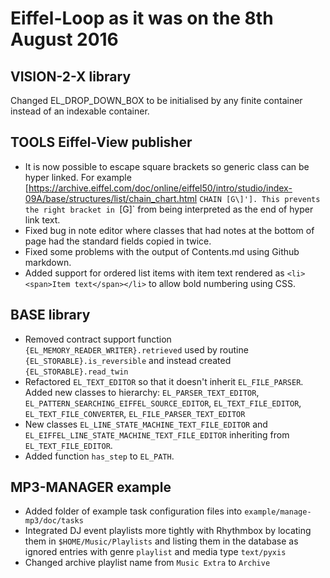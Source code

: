 # Eiffel-Loop as it was on the 8th August 2016

## VISION-2-X library
Changed EL_DROP_DOWN_BOX to be initialised by any finite container instead of an indexable container.

## TOOLS Eiffel-View publisher
* It is now possible to escape square brackets so generic class can be hyper linked. For example [https://archive.eiffel.com/doc/online/eiffel50/intro/studio/index-09A/base/structures/list/chain_chart.html `CHAIN [G\]']. This prevents the right bracket in `[G]` from being interpreted as the end of hyper link text.
* Fixed bug in note editor where classes that had notes at the bottom of page had the standard fields copied in twice.
* Fixed some problems with the output of Contents.md using Github markdown.
* Added support for ordered list items with item text rendered as `<li><span>Item text</span></li>` to allow bold numbering using CSS.

## BASE library
* Removed contract support function `{EL_MEMORY_READER_WRITER}.retrieved` used by  routine `{EL_STORABLE}.is_reversible` and instead created `{EL_STORABLE}.read_twin`
* Refactored `EL_TEXT_EDITOR` so that it doesn't inherit `EL_FILE_PARSER`. Added new classes to hierarchy: `EL_PARSER_TEXT_EDITOR`, `EL_PATTERN_SEARCHING_EIFFEL_SOURCE_EDITOR`, `EL_TEXT_FILE_EDITOR`, `EL_TEXT_FILE_CONVERTER`, `EL_FILE_PARSER_TEXT_EDITOR`
* New classes `EL_LINE_STATE_MACHINE_TEXT_FILE_EDITOR` and `EL_EIFFEL_LINE_STATE_MACHINE_TEXT_FILE_EDITOR` inheriting from `EL_TEXT_FILE_EDITOR`.
* Added function `has_step` to `EL_PATH`.

## MP3-MANAGER example

* Added folder of example task configuration files into `example/manage-mp3/doc/tasks`
* Integrated DJ event playlists more tightly with Rhythmbox by locating them in `$HOME/Music/Playlists` and listing them in the database as ignored entries with genre `playlist` and media type `text/pyxis`
* Changed archive playlist name from `Music Extra` to `Archive`




